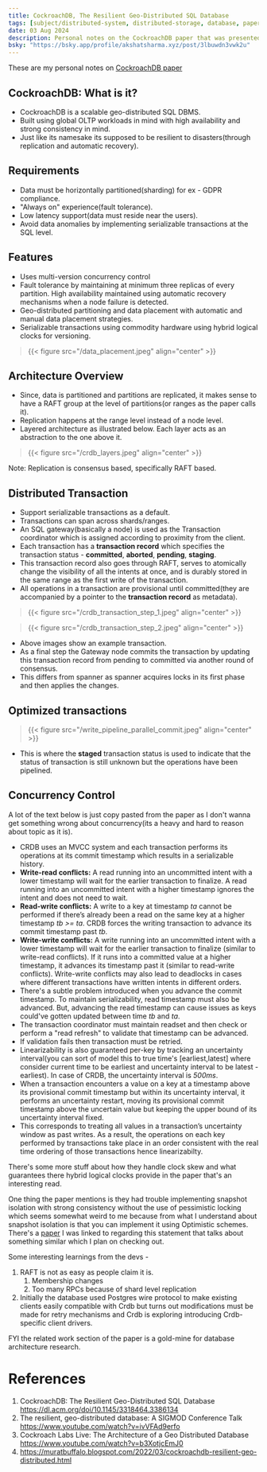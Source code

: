```yaml
---
title: CockroachDB, The Resilient Geo-Distributed SQL Database
tags: [subject/distributed-system, distributed-storage, database, paper-summary]
date: 03 Aug 2024
description: Personal notes on the CockroachDB paper that was presented in SIGMOD 2020.
bsky: "https://bsky.app/profile/akshatsharma.xyz/post/3lbuwdn3vwk2u"
---
```


These are my personal notes on [CockroachDB paper](https://dl.acm.org/doi/10.1145/3318464.3386134)

## CockroachDB: What is it? 
- CockroachDB is a scalable geo-distributed SQL DBMS. 
- Built using global OLTP workloads in mind with high availability and strong consistency in mind.
- Just like its namesake its supposed to be resilient to disasters(through replication and automatic recovery).


## Requirements 
- Data must be horizontally partitioned(sharding) for ex - GDPR compliance.
- "Always on" experience(fault tolerance).
- Low latency support(data must reside near the users).
- Avoid data anomalies by implementing serializable transactions at the SQL level.


## Features
- Uses multi-version concurrency control
- Fault tolerance by maintaining at minimum three replicas of every partition. High availability maintained using automatic recovery mechanisms when a node failure is detected.
- Geo-distributed partitioning and data placement with automatic and manual data placement strategies.
- Serializable transactions using commodity hardware using hybrid logical clocks for versioning.

> {{< figure src="/data_placement.jpeg" align="center" >}}

## Architecture Overview
- Since, data is partitioned and partitions are replicated, it makes sense to have a RAFT group at the level of partitions(or ranges as the paper calls it). 
- Replication happens at the range level instead of a node level. 
- Layered architecture as illustrated below. Each layer acts as an abstraction to the one above it. 

> {{< figure src="/crdb_layers.jpeg" align="center" >}}

Note: Replication is consensus based, specifically RAFT based.

## Distributed Transaction
- Support serializable transactions as a default.
- Transactions can span across shards/ranges. 
- An SQL gateway(basically a node) is used as the Transaction coordinator which is assigned according to proximity from the client.
- Each transaction has a **transaction record** which specifies the transaction status - **committed**, **aborted**, **pending**, **staging**.
- This transaction record also goes through RAFT, serves to atomically change the visibility of all the intents at once, and is durably stored in the same range as the first write of the transaction.
- All operations in a transaction are provisional until committed(they are accompanied by a pointer to the **transaction record** as metadata).

> {{< figure src="/crdb_transaction_step_1.jpeg" align="center" >}}

> {{< figure src="/crdb_transaction_step_2.jpeg" align="center" >}}

- Above images show an example transaction. 
- As a final step the Gateway node commits the transaction by updating this transaction record from pending to committed via another round of consensus.
- This differs from spanner as spanner acquires locks in its first phase and then applies the changes. 

## Optimized transactions
> {{< figure src="/write_pipeline_parallel_commit.jpeg" align="center" >}}

- This is where the **staged** transaction status is used to indicate that the status of transaction is still unknown but the operations have been pipelined. 

## Concurrency Control
A lot of the text below is just copy pasted from the paper as I don't wanna get something wrong about concurrency(its a heavy and hard to reason about topic as it is).
- CRDB uses an MVCC system and each transaction performs its operations at its commit timestamp which results in a serializable history.
- **Write-read conflicts:** A read running into an uncommitted intent with a lower timestamp will wait for the earlier transaction to finalize. A read running into an uncommitted intent with a higher timestamp ignores the intent and does not need to wait.
- **Read-write conflicts:** A write to a key at timestamp *ta* cannot be performed if there’s already been a read on the same key at a higher timestamp *tb >= ta*. CRDB forces the writing transaction to advance its commit timestamp past *tb*.
- **Write-write conflicts:** A write running into an uncommitted intent with a lower timestamp will wait for the earlier transaction to finalize (similar to write-read conflicts). If it runs into a committed value at a higher timestamp, it advances its timestamp past it (similar to read-write conflicts). Write-write conflicts may also lead to deadlocks in cases where different transactions have written intents in different orders. 
- There's a subtle problem introduced when you advance the commit timestamp. To maintain serializability, read timestamp must also be advanced. But, advancing the read timestamp can cause issues as keys could've gotten updated between time *tb* and *ta*. 
- The transaction coordinator must maintain readset and then check or perform a "read refresh" to validate that timestamp can be advanced. 
- If validation fails then transaction must be retried. 
- Linearizability is also guaranteed per-key by tracking an uncertainty interval(you can sort of model this to true time's [earliest,latest] where consider current time to be earliest and uncertainty interval to be latest - earliest). In case of CRDB, the uncertainty interval is *500ms*. 
- When a transaction encounters a value on a key at a timestamp above its provisional commit timestamp but within its uncertainty interval, it performs an uncertainty restart, moving its provisional commit timestamp above the uncertain value but keeping the upper bound of its uncertainty interval fixed. 
- This corresponds to treating all values in a transaction’s uncertainty window as past writes. As a result, the operations on each key performed by transactions take place in an order consistent with the real time ordering of those transactions hence linearizabilty.

There's some more stuff about how they handle clock skew and what guarantees there hybrid logical clocks provide in the paper that's an interesting read. 


One thing the paper mentions is they had trouble implementing snapshot isolation with strong consistency without the use of pessimistic locking which seems somewhat weird to me because from what I understand about snapshot isolation is that you can implement it using Optimistic schemes. There's a [paper](https://dl.acm.org/doi/10.1145/1071610.1071615) I was linked to regarding this statement that talks about something similar which I plan on checking out.

Some interesting learnings from the devs -
1) RAFT is not as easy as people claim it is. 
	1) Membership changes
	2) Too many RPCs because of shard level replication
2) Initially the database used Postgres wire protocol to make existing clients easily compatible with Crdb but turns out modifications must be made for retry mechanisms and Crdb is exploring introducing Crdb-specific client drivers.

FYI the related work section of the paper is a gold-mine for database architecture research. 


# References
1) CockroachDB: The Resilient Geo-Distributed SQL Database https://dl.acm.org/doi/10.1145/3318464.3386134
2) The resilient, geo-distributed database: A SIGMOD Conference Talk https://www.youtube.com/watch?v=ivVFAd9erfo
3) Cockroach Labs Live: The Architecture of a Geo Distributed Database https://www.youtube.com/watch?v=b3XotjcEmJ0
4) https://muratbuffalo.blogspot.com/2022/03/cockroachdb-resilient-geo-distributed.html